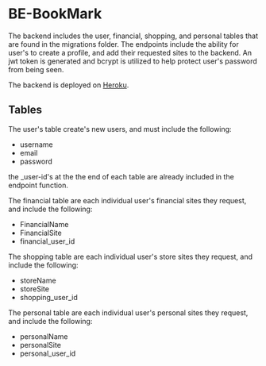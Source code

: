 # BE-BookMark
The backend includes the user, financial, shopping, and personal tables that are found in the migrations folder. The endpoints include the ability for user's to create a profile, and add their requested sites to the backend. An jwt token is generated and bcrypt is utilized to help protect user's password from being seen.

The backend is deployed on [Heroku](https://be-bookmark.herokuapp.com/).


## Tables
The user's table create's new users, and must include the following:
  - username
  - email
  - password
  
the _user-id's at the the end of each table are already included in the endpoint function. 

The financial table are each individual user's financial sites they request, and include the following:
  - FinancialName
  - FinancialSite
  - financial_user_id

The shopping table are each individual user's store sites they request, and include the following:
  - storeName
  - storeSite
  - shopping_user_id
 
The personal table are each individual user's personal sites they request, and include the following:
  - personalName
  - personalSite
  - personal_user_id
